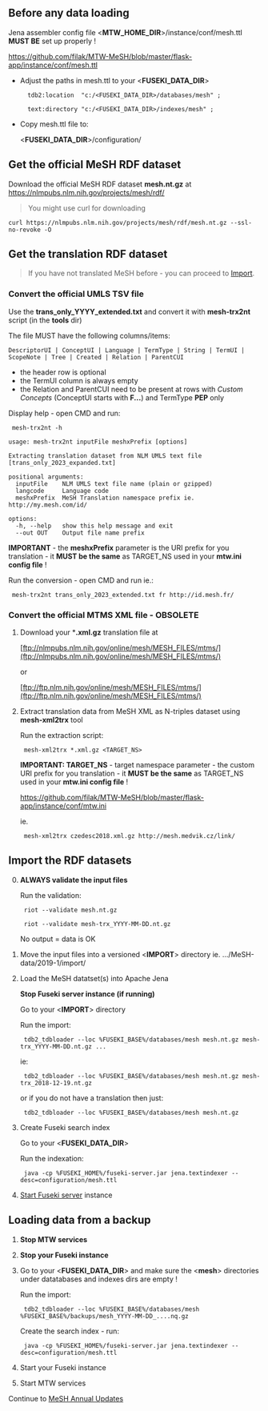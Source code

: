 ## Before any data loading ##

Jena assembler config file <**MTW_HOME_DIR**>/instance/conf/mesh.ttl **MUST BE** set up properly ! 

https://github.com/filak/MTW-MeSH/blob/master/flask-app/instance/conf/mesh.ttl

* Adjust the paths in mesh.ttl to your <**FUSEKI_DATA_DIR**>

        tdb2:location  "c:/<FUSEKI_DATA_DIR>/databases/mesh" ;

        text:directory "c:/<FUSEKI_DATA_DIR>/indexes/mesh" ;

* Copy mesh.ttl file to:

    <**FUSEKI_DATA_DIR**>/configuration/

## Get the official MeSH RDF dataset ##

Download the official MeSH RDF dataset **mesh.nt.gz** at https://nlmpubs.nlm.nih.gov/projects/mesh/rdf/

> You might use curl for downloading

    curl https://nlmpubs.nlm.nih.gov/projects/mesh/rdf/mesh.nt.gz --ssl-no-revoke -O
          
## Get the translation RDF dataset ##

> If you have not translated MeSH before - you can proceed to [Import](https://github.com/filak/MTW-MeSH/wiki/Loading-MeSH-datasets#import-the-rdf-datasets).

### Convert the official UMLS TSV file ###

Use the **trans_only_YYYY_extended.txt** and convert it with **mesh-trx2nt** script (in the **tools** dir)

The file MUST have the following columns/items:

    DescriptorUI | ConceptUI | Language | TermType | String | TermUI | ScopeNote | Tree | Created | Relation | ParentCUI	

- the header row is optional
- the TermUI column is always empty
- the Relation and ParentCUI need to be present at rows with *Custom Concepts* (ConceptUI starts with **F...**) and TermType **PEP** only

Display help - open CMD and run:
    
     mesh-trx2nt -h

```
usage: mesh-trx2nt inputFile meshxPrefix [options]

Extracting translation dataset from NLM UMLS text file [trans_only_2023_expanded.txt]

positional arguments:
  inputFile    NLM UMLS text file name (plain or gzipped)
  langcode     Language code
  meshxPrefix  MeSH Translation namespace prefix ie. http://my.mesh.com/id/

options:
  -h, --help   show this help message and exit
  --out OUT    Output file name prefix
```

**IMPORTANT** - the **meshxPrefix** parameter is the URI prefix for you translation - it **MUST be the same** as TARGET_NS used in your **mtw.ini config file** ! 

Run the conversion - open CMD and run ie.:
    
     mesh-trx2nt trans_only_2023_extended.txt fr http://id.mesh.fr/ 



### Convert the official MTMS XML file - OBSOLETE ###

1. Download your ***.xml.gz** translation file at
    
    [ftp://nlmpubs.nlm.nih.gov/online/mesh/MESH_FILES/mtms/](ftp://nlmpubs.nlm.nih.gov/online/mesh/MESH_FILES/mtms/)
    
    or
    
    [ftp://ftp.nlm.nih.gov/online/mesh/MESH_FILES/mtms/](ftp://ftp.nlm.nih.gov/online/mesh/MESH_FILES/mtms/)

2. Extract translation data from MeSH XML as N-triples dataset using **mesh-xml2trx** tool
  
    Run the extraction script:
    
        mesh-xml2trx *.xml.gz <TARGET_NS>

    **IMPORTANT:  TARGET_NS** - target namespace parameter - the custom URI prefix for you translation - it **MUST be the same** as TARGET_NS used in your **mtw.ini config file** ! 

    https://github.com/filak/MTW-MeSH/blob/master/flask-app/instance/conf/mtw.ini

    ie.
    
        mesh-xml2trx czedesc2018.xml.gz http://mesh.medvik.cz/link/


## Import the RDF datasets ##

0. **ALWAYS validate the input files**

    Run the validation:
        
        riot --validate mesh.nt.gz

        riot --validate mesh-trx_YYYY-MM-DD.nt.gz

    No output = data is OK

1. Move the input files into a versioned <**IMPORT**> directory ie.  .../MeSH-data/2019-1/import/

2. Load the MeSH datatset(s) into Apache Jena

    **Stop Fuseki server instance (if running)**
    
    Go to your <**IMPORT**> directory
    
    Run the import:
        
        tdb2_tdbloader --loc %FUSEKI_BASE%/databases/mesh mesh.nt.gz mesh-trx_YYYY-MM-DD.nt.gz ...
    
    ie:
    
        tdb2_tdbloader --loc %FUSEKI_BASE%/databases/mesh mesh.nt.gz mesh-trx_2018-12-19.nt.gz
    
    or if you do not have a translation then just:
    
        tdb2_tdbloader --loc %FUSEKI_BASE%/databases/mesh mesh.nt.gz

3. Create Fuseki search index
   
    Go to your <**FUSEKI_DATA_DIR**>
   
    Run the indexation:
    
        java -cp %FUSEKI_HOME%/fuseki-server.jar jena.textindexer --desc=configuration/mesh.ttl
    
4. [Start Fuseki server](https://github.com/filak/MTW-MeSH/wiki/Running-Fuseki-server) instance

## Loading data from a backup ##

1. **Stop MTW services**

2. **Stop your Fuseki instance**

3. Go to your <**FUSEKI_DATA_DIR**> 
and make sure the <**mesh**> directories under datatabases and indexes dirs are empty !

    Run the import: 

        tdb2_tdbloader --loc %FUSEKI_BASE%/databases/mesh %FUSEKI_BASE%/backups/mesh_YYYY-MM-DD_....nq.gz

    Create the search index - run:

        java -cp %FUSEKI_HOME%/fuseki-server.jar jena.textindexer --desc=configuration/mesh.ttl

4. Start your Fuseki instance

5. Start MTW services

Continue to [MeSH Annual Updates](https://github.com/filak/MTW-MeSH/wiki/MeSH-Annual-Updates)